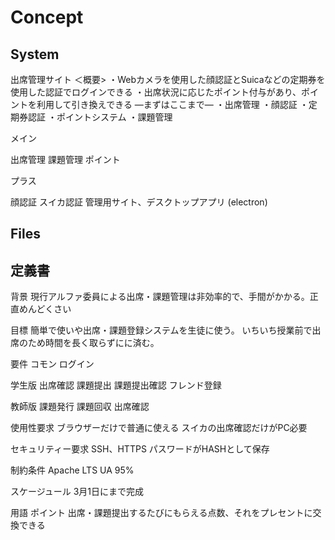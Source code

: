 # Concept

## System

出席管理サイト
＜概要>
・Webカメラを使用した顔認証とSuicaなどの定期券を使用した認証でログインできる
・出席状況に応じたポイント付与があり、ポイントを利用して引き換えできる
—まずはここまで—
・出席管理
・顔認証 ・定期券認証
・ポイントシステム
・課題管理

メイン

出席管理
課題管理
ポイント

プラス

顔認証
スイカ認証
管理用サイト、デスクトップアプリ (electron)

## Files

## 定義書

背景
現行アルファ委員による出席・課題管理は非効率的で、手間がかかる。正直めんどくさい

目標
簡単で使いや出席・課題登録システムを生徒に使う。
いちいち授業前で出席のため時間を長く取らずにに済む。

要件
コモン
ログイン

学生版
出席確認
課題提出
課題提出確認
フレンド登録

教師版
課題発行
課題回収
出席確認

使用性要求
ブラウザーだけで普通に使える
スイカの出席確認だけがPC必要

セキュリティー要求
SSH、HTTPS
パスワードがHASHとして保存

制約条件
Apache LTS
UA 95%

スケージュール
3月1日にまで完成

用語
ポイント 出席・課題提出するたびにもらえる点数、それをプレセントに交換できる
